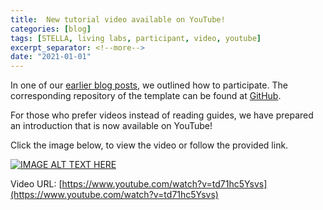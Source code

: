 ```yaml
---
title:  New tutorial video available on YouTube!
categories: [blog]
tags: [STELLA, living labs, participant, video, youtube]
excerpt_separator: <!--more-->
date: "2021-01-01"
---
```

In one of our [earlier blog posts](../posts/STELLA-participant-systems-in-STELLA), we outlined how to participate. The corresponding repository of the template can be found at [GitHub](https://github.com/stella-project/stella-micro-template).

For those who prefer videos instead of reading guides, we have prepared an introduction that is now available on YouTube!

<!--more-->

Click the image below, to view the video or follow the provided link.

[![IMAGE ALT TEXT HERE](https://img.youtube.com/vi/td71hc5Ysvs/0.jpg)](https://www.youtube.com/watch?v=td71hc5Ysvs)

Video URL: [https://www.youtube.com/watch?v=td71hc5Ysvs](https://www.youtube.com/watch?v=td71hc5Ysvs)